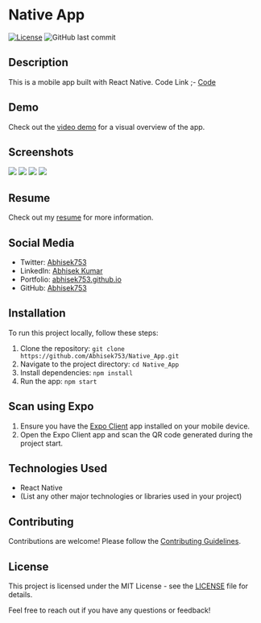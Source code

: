 # Native App

[![License](https://img.shields.io/badge/License-MIT-blue.svg)](https://opensource.org/licenses/MIT)
![GitHub last commit](https://img.shields.io/github/last-commit/Abhisek753/Native_App)

## Description

This is a mobile app built with React Native. 
Code Link ;- [Code](https://github.com/Abhisek753/Native_App)


## Demo

Check out the [video demo](https://drive.google.com/drive/folders/1-ff-MOict9kftrbSafS2iLTf89fFJEZ7) for a visual overview of the app.

## Screenshots
<img src="https://github.com/Abhisek753/Native_App/assets/112477961/a7c8ea0a-e776-4348-8bb9-6b0131dc715e"/>

<img src="https://github.com/Abhisek753/Native_App/assets/112477961/77a187c0-472c-4e86-91a1-71090fb68ae9"/>
<img src="https://github.com/Abhisek753/Native_App/assets/112477961/587d0e2f-9f47-492e-8649-01e1ccf482f2"/>
<img src="https://github.com/Abhisek753/Native_App/assets/112477961/5739395c-8296-4526-be43-5575cab40b72"/>







## Resume

Check out my [resume](https://drive.google.com/file/d/16yjOEwTEQsva1E_un1GqEFem1iRV6McE/view?usp=sharing) for more information.

## Social Media

- Twitter: [Abhisek753](https://twitter.com/Abhisek753?t=cL8DzrtbBkKNv3BD9TIy8w&s=09)
- LinkedIn: [Abhisek Kumar](https://www.linkedin.com/in/abhisek-kumar-582308240)
- Portfolio: [abhisek753.github.io](https://abhisek753.github.io/)
- GitHub: [Abhisek753](https://github.com/Abhisek753)

## Installation

To run this project locally, follow these steps:

1. Clone the repository: `git clone https://github.com/Abhisek753/Native_App.git`
2. Navigate to the project directory: `cd Native_App`
3. Install dependencies: `npm install`
4. Run the app: `npm start`

## Scan using Expo

1. Ensure you have the [Expo Client](https://expo.dev/client) app installed on your mobile device.
2. Open the Expo Client app and scan the QR code generated during the project start.

## Technologies Used

- React Native
- (List any other major technologies or libraries used in your project)

## Contributing

Contributions are welcome! Please follow the [Contributing Guidelines](CONTRIBUTING.md).

## License

This project is licensed under the MIT License - see the [LICENSE](LICENSE) file for details.

Feel free to reach out if you have any questions or feedback!
